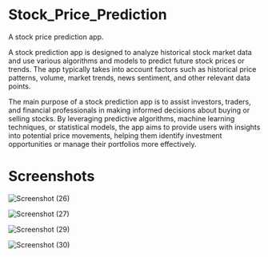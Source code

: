 # Stock_Price_Prediction
A stock price prediction app.

A stock prediction app is designed to analyze historical stock market data and use various algorithms and models to predict future stock prices or trends. The app typically takes into account factors such as historical price patterns, volume, market trends, news sentiment, and other relevant data points.

The main purpose of a stock prediction app is to assist investors, traders, and financial professionals in making informed decisions about buying or selling stocks. By leveraging predictive algorithms, machine learning techniques, or statistical models, the app aims to provide users with insights into potential price movements, helping them identify investment opportunities or manage their portfolios more effectively.

# Screenshots

![Screenshot (26)](https://github.com/Mukulwith7BitGit/Stock_Price_Prediction/assets/55890512/0160b1fe-f280-4ee9-841b-956fa83e166e)


![Screenshot (27)](https://github.com/Mukulwith7BitGit/Stock_Price_Prediction/assets/55890512/1ef05d81-9c46-4693-9526-fbb431e0817c)


![Screenshot (29)](https://github.com/Mukulwith7BitGit/Stock_Price_Prediction/assets/55890512/256f15a2-8be6-45ba-a9da-f79e81a6ee5d)


![Screenshot (30)](https://github.com/Mukulwith7BitGit/Stock_Price_Prediction/assets/55890512/ea22043c-43f2-485d-b4d7-80ab6ff6d3f8)
